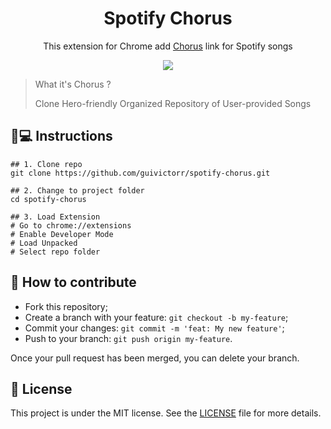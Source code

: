 <h1 align='center'>Spotify Chorus</h1>
<p align='center'>This extension for Chrome add <a href="https://chorus.fightthe.pw/">Chorus</a> link for Spotify songs</p>

<div align="center"><img src="https://github.com/guivictorr/spotify-chorus/assets/55333929/b594be0a-d66b-44f1-9539-a4e575a0c11a"
/></div>


> What it's Chorus ?
> 
> Clone Hero-friendly Organized Repository of User-provided Songs

## 📱💻 Instructions

```
## 1. Clone repo
git clone https://github.com/guivictorr/spotify-chorus.git

## 2. Change to project folder
cd spotify-chorus

## 3. Load Extension
# Go to chrome://extensions
# Enable Developer Mode
# Load Unpacked
# Select repo folder
```

## 🤔 How to contribute

- Fork this repository;
- Create a branch with your feature: `git checkout -b my-feature`;
- Commit your changes: `git commit -m 'feat: My new feature'`;
- Push to your branch: `git push origin my-feature`.

Once your pull request has been merged, you can delete your branch.

## 📝 License

This project is under the MIT license. See the [LICENSE](https://github.com/guivictorr/spotify-chorus/blob/main/LICENSE) file for more details.
